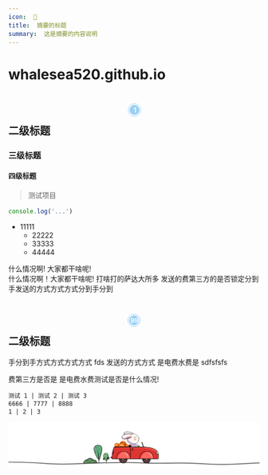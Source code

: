 ```yaml
---
icon:  👿
title:  摘要的标题
summary:  这是摘要的内容说明
---
```


# whalesea520.github.io

## <section style="background-image:url(https://editor-material.365editor.com/style/20191230/1577697258/31082700_0.gif);height:50px;background-position: center;background-repeat: no-repeat;display: flex;justify-content:center;align-items: center; margn-letf:20px;"><section style="width: 26px;height: 26px;border: solid 1px #9bd0f3;border-radius: 50%;box-sizing: border-box;display: flex;justify-content: center;align-items: center;flex-shrink: 0;margin-left:2px;"><section style="width: 20px;height: 20px;background: #9bd0f3;border-radius: 50%;box-sizing: border-box;line-height:20px;overflow:hidden;"><section><p style="margin:0 0 0 2px;text-align: center;font-size:13px;color:#fbfbfb;font-weight: bold;" class="count">1</p></section></section></section></section>二级标题
### 三级标题
#### 四级标题

> 测试项目

```js
console.log('...')
```

* 11111
    - 22222
    - 33333
    - 44444

什么情况啊!  大家都干啥呢!  
什么情况啊！大家都干啥呢!    打啥打的萨达大所多
发送的费第三方的是否锁定分到手发送的方式方式方式分到手分到


## <section style="background-image:url(https://editor-material.365editor.com/style/20191230/1577697258/31082700_0.gif);height:50px;background-position: center;background-repeat: no-repeat;display: flex;justify-content:center;align-items: center; margn-letf:20px;"><section style="width: 26px;height: 26px;border: solid 1px #9bd0f3;border-radius: 50%;box-sizing: border-box;display: flex;justify-content: center;align-items: center;flex-shrink: 0;"><section style="width: 20px;height: 20px;background: #9bd0f3;border-radius: 50%;box-sizing: border-box;line-height:20px;overflow:hidden;"><section><p style="margin:0 0 0 2px;text-align: center;font-size:13px;color:#fbfbfb;font-weight: bold;" class="count">99</p></section></section></section></section>二级标题


手分到手方式方式方式方式 fds
发送的方式方式
是电费水费是
sdfsfsfs

费第三方是否是
是电费水费测试是否是什么情况!

```table
测试 1 | 测试 2 | 测试 3
6666 | 7777 | 8888 
1 | 2 | 3
```

![](https://raw.githubusercontent.com/whalesea520/whalesea520.github.io/master/_image/2022-11-11-03-00-25.gif)